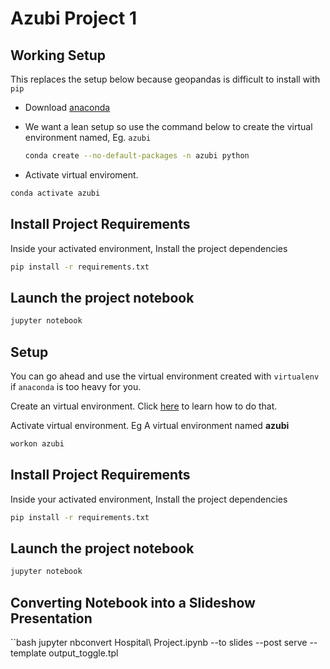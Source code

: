 # Azubi Project 1

## Working Setup
This replaces the setup below because geopandas is difficult to install with `pip`

- Download [anaconda](https://docs.conda.io/projects/conda/en/latest/user-guide/tasks/manage-environments.html)

- We want a lean setup so use the command below to create the virtual environment named, Eg. `azubi`
  ```bash
  conda create --no-default-packages -n azubi python 
  ```
- Activate virtual enviroment.
```bash
conda activate azubi
```

## Install Project Requirements
Inside your activated environment, Install the project dependencies
```bash
pip install -r requirements.txt
```

## Launch the project notebook
```bash
jupyter notebook
```


## Setup
You can go ahead and use the virtual environment created with `virtualenv` if `anaconda` is too heavy for you.

Create an virtual environment. Click [here](https://virtualenvwrapper.readthedocs.io/en/latest/) to learn how to do that.

Activate virtual environment. Eg A virtual environment named **azubi**
```bash
workon azubi
```

## Install Project Requirements
Inside your activated environment, Install the project dependencies
```bash
pip install -r requirements.txt
```

## Launch the project notebook
```bash
jupyter notebook
```

## Converting Notebook into a Slideshow Presentation
``bash
jupyter nbconvert Hospital\ Project.ipynb --to slides --post serve --template output_toggle.tpl
```